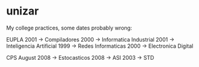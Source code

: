 # unizar
My college practices, some dates probably wrong:

EUPLA
2001 -> Compiladores
2000 -> Informatica Industrial
2001 -> Inteligencia Artificial
1999 -> Redes Informaticas
2000 -> Electronica Digital

CPS
August 2008 -> Estocasticos
2008 -> ASI
2003 -> STD
